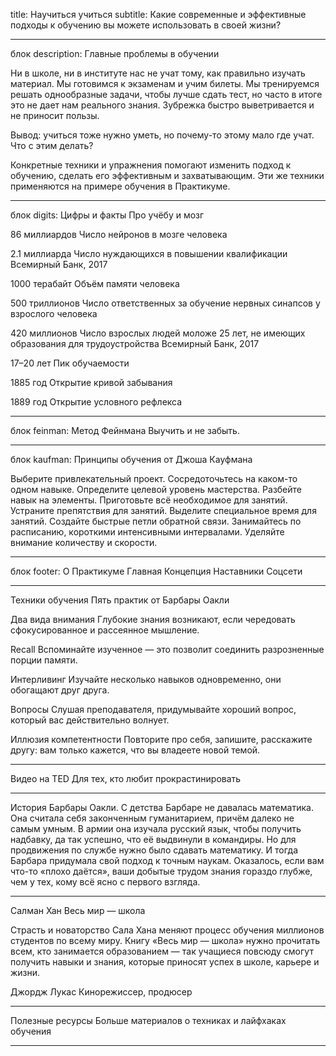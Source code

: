 title: Научиться учиться subtitle: Какие современные и эффективные подходы к обучению вы можете использовать в своей
жизни?


___________________________
блок description:
Главные проблемы в обучении

Ни в школе, ни в институте нас не учат тому, как правильно изучать материал. Мы готовимся к экзаменам и учим билеты. Мы
тренируемся решать однообразные задачи, чтобы лучше сдать тест, но часто в итоге это не дает нам реального знания.
Зубрежка быстро выветривается и не приносит пользы.

Вывод: учиться тоже нужно уметь, но почему-то этому мало где учат. Что с этим делать?

Конкретные техники и упражнения помогают изменить подход к обучению, сделать его эффективным и захватывающим. Эти же
техники применяются на примере обучения в Практикуме.


___________________________
блок digits:
Цифры и факты Про учёбу и мозг

86 миллиардов Число нейронов в мозге человека

2.1 миллиарда Число нуждающихся в повышении квалификации Всемирный Банк, 2017

1000 терабайт Объём памяти человека

500 триллионов Число ответственных за обучение нервных синапсов у взрослого человека

420 миллионов Число взрослых людей моложе 25 лет, не имеющих образования для трудоустройства Всемирный Банк, 2017

17–20 лет Пик обучаемости

1885 год Открытие кривой забывания

1889 год Открытие условного рефлекса


___________________________
блок feinman:
Метод Фейнмана Выучить и не забыть.


___________________________
блок kaufman:
Принципы обучения от Джоша Кауфмана

Выберите привлекательный проект. Сосредоточьтесь на каком-то одном навыке. Определите целевой уровень мастерства.
Разбейте навык на элементы. Приготовьте всё необходимое для занятий. Устраните препятствия для занятий. Выделите
специальное время для занятий. Создайте быстрые петли обратной связи. Занимайтесь по расписанию, короткими интенсивными
интервалами. Уделяйте внимание количеству и скорости.


___________________________
блок footer:
О Практикуме Главная Концепция Наставники Соцсети

----

Техники обучения
Пять практик от Барбары Оакли

Два вида внимания
Глубокие знания возникают, если чередовать сфокусированное и рассеянное мышление.

Recall
Вспоминайте изученное — это позволит соединить разрозненные порции памяти.

Интерливинг
Изучайте несколько навыков одновременно, они обогащают друг друга.

Вопросы
Слушая преподавателя, придумывайте хороший вопрос, который вас действительно волнует.

Иллюзия компетентности
Повторите про себя, запишите, расскажите другу: вам только кажется, что вы владеете новой темой.

----


Видео нa TED
Для тех, кто любит прокрастинировать


----

История Барбары Оакли.
С детства Барбаре не давалась математика. Она считала себя законченным гуманитарием, причём далеко не самым умным. В армии она изучала русский язык, чтобы получить надбавку, да так успешно, что её выдвинули в командиры. Но для продвижения по службе нужно было сдавать математику. И тогда Барбара придумала свой подход к точным наукам. Оказалось, если вам что-то «плохо даётся», ваши добытые трудом знания гораздо глубже, чем у тех, кому всё ясно с первого взгляда.

----

Салман Хан
Весь мир — школа

Страсть и новаторство Сала Хана меняют процесс обучения миллионов студентов по всему миру. Книгу «Весь мир — школа» нужно прочитать всем, кто занимается образованием — так учащиеся повсюду смогут получить навыки и знания, которые приносят успех в школе, карьере и жизни.

Джордж Лукас
Кинорежиссер, продюсер

----

Полезные ресурсы
Больше материалов о техниках и лайфхаках обучения

----
